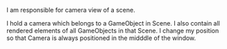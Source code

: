 I am responsible for camera view of a scene.

I hold a camera which belongs to a GameObject in Scene.
I also contain all rendered elements of all GameObjects in that Scene.
I change my position so that Camera is always positioned in the midddle of the window.